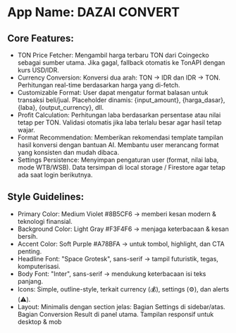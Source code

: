 # **App Name**: DAZAI CONVERT

## Core Features:

- TON Price Fetcher: Mengambil harga terbaru TON dari Coingecko sebagai sumber utama. Jika gagal, fallback otomatis ke TonAPI dengan kurs USD/IDR.
- Currency Conversion: Konversi dua arah: TON → IDR dan IDR → TON. Perhitungan real-time berdasarkan harga yang di-fetch.
- Customizable Format: User dapat mengatur format balasan untuk transaksi beli/jual. Placeholder dinamis: {input_amount}, {harga_dasar}, {laba}, {output_currency}, dll.
- Profit Calculation: Perhitungan laba berdasarkan persentase atau nilai tetap per TON. Validasi otomatis jika laba terlalu besar agar hasil tetap wajar.
- Format Recommendation: Memberikan rekomendasi template tampilan hasil konversi dengan bantuan AI. Membantu user merancang format yang konsisten dan mudah dibaca.
- Settings Persistence: Menyimpan pengaturan user (format, nilai laba, mode WTB/WSB). Data tersimpan di local storage / Firestore agar tetap ada saat login berikutnya.

## Style Guidelines:

- Primary Color: Medium Violet #8B5CF6 → memberi kesan modern & teknologi finansial.
- Background Color: Light Gray #F3F4F6 → menjaga keterbacaan & kesan bersih.
- Accent Color: Soft Purple #A78BFA → untuk tombol, highlight, dan CTA penting.
- Headline Font: "Space Grotesk", sans-serif → tampil futuristik, tegas, komputerisasi.
- Body Font: "Inter", sans-serif → mendukung keterbacaan isi teks panjang.
- Icons: Simple, outline-style, terkait currency (💰), settings (⚙️), dan alerts (⚠️).
- Layout: Minimalis dengan section jelas: Bagian Settings di sidebar/atas. Bagian Conversion Result di panel utama. Tampilan responsif untuk desktop & mob